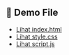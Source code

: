 ## 🔗 Demo File

- [Lihat index.html](./index.html)
- [Lihat style.css](./style.css)
- [Lihat script.js](./script.js)

